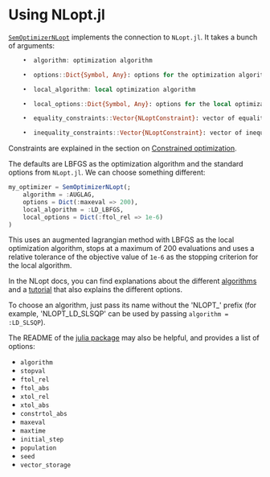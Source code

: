 # Using NLopt.jl

[`SemOptimizerNLopt`](@ref) implements the connection to `NLopt.jl`.
It takes a bunch of arguments:

```julia
    •  algorithm: optimization algorithm

    •  options::Dict{Symbol, Any}: options for the optimization algorithm

    •  local_algorithm: local optimization algorithm

    •  local_options::Dict{Symbol, Any}: options for the local optimization algorithm

    •  equality_constraints::Vector{NLoptConstraint}: vector of equality constraints

    •  inequality_constraints::Vector{NLoptConstraint}: vector of inequality constraints
```
Constraints are explained in the section on [Constrained optimization](@ref).

The defaults are LBFGS as the optimization algorithm and the standard options from `NLopt.jl`.
We can choose something different:

```julia
my_optimizer = SemOptimizerNLopt(;
    algorithm = :AUGLAG,
    options = Dict(:maxeval => 200),
    local_algorithm = :LD_LBFGS,
    local_options = Dict(:ftol_rel => 1e-6)
)
```

This uses an augmented lagrangian method with LBFGS as the local optimization algorithm, stops at a maximum of 200 evaluations and uses a relative tolerance of the objective value of `1e-6` as the stopping criterion for the local algorithm.

In the NLopt docs, you can find explanations about the different [algorithms](https://nlopt.readthedocs.io/en/latest/NLopt_Algorithms/) and a [tutorial](https://nlopt.readthedocs.io/en/latest/NLopt_Introduction/) that also explains the different options.

To choose an algorithm, just pass its name without the 'NLOPT\_' prefix (for example, 'NLOPT\_LD\_SLSQP' can be used by passing `algorithm = :LD_SLSQP`).

The README of the [julia package](https://github.com/JuliaOpt/NLopt.jl) may also be helpful, and provides a list of options:

 - `algorithm`
 - `stopval`
 - `ftol_rel`
 - `ftol_abs`
 - `xtol_rel`
 - `xtol_abs`
 - `constrtol_abs`
 - `maxeval`
 - `maxtime`
 - `initial_step`
 - `population`
 - `seed`
 - `vector_storage`